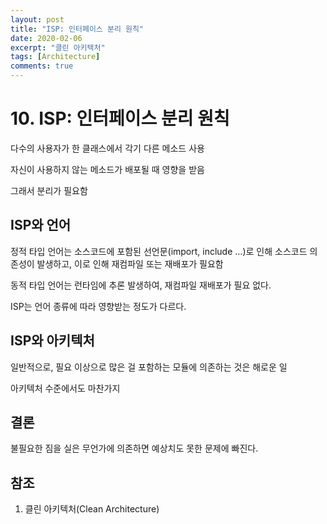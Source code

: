 ```yaml
---
layout: post
title: "ISP: 인터페이스 분리 원칙"
date: 2020-02-06
excerpt: "클린 아키텍처"
tags: [Architecture]
comments: true
---
```


# 10. ISP: 인터페이스 분리 원칙

다수의 사용자가 한 클래스에서 각기 다른 메소드 사용

자신이 사용하지 않는 메소드가 배포될 때 영향을 받음

그래서 분리가 필요함

## ISP와 언어

정적 타입 언어는 소스코드에 포함된 선언문(import, include …)로 인해 소스코드 의존성이 발생하고, 이로 인해 재컴파일 또는 재배포가 필요함

동적 타입 언어는 런타임에 추론 발생하여, 재컴파일 재배포가 필요 없다.

ISP는 언어 종류에 따라 영향받는 정도가 다르다.

## ISP와 아키텍처

일반적으로, 필요 이상으로 많은 걸 포함하는 모듈에 의존하는 것은 해로운 일

아키텍처 수준에서도 마찬가지

## 결론

불필요한 짐을 실은 무언가에 의존하면 예상치도 못한 문제에 빠진다.

## 참조

1. 클린 아키텍처(Clean Architecture)

